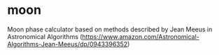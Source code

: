 # moon
Moon phase calculator based on methods described by Jean Meeus in Astronomical Algorithms (https://www.amazon.com/Astronomical-Algorithms-Jean-Meeus/dp/0943396352)
